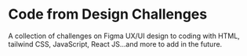 # Code from Design Challenges

A collection of challenges on Figma UX/UI design to coding with HTML, tailwind CSS, JavaScript, React JS...and more to add in the future.
